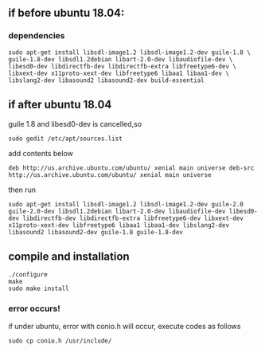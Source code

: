 ## if before ubuntu 18.04:

### dependencies
```
sudo apt-get install libsdl-image1.2 libsdl-image1.2-dev guile-1.8 \
guile-1.8-dev libsdl1.2debian libart-2.0-dev libaudiofile-dev \
libesd0-dev libdirectfb-dev libdirectfb-extra libfreetype6-dev \
libxext-dev x11proto-xext-dev libfreetype6 libaa1 libaa1-dev \
libslang2-dev libasound2 libasound2-dev build-essential
```
## if after ubuntu 18.04
guile 1.8 and libesd0-dev is cancelled,so
```
sudo gedit /etc/apt/sources.list 
```
add contents below
```
deb http://us.archive.ubuntu.com/ubuntu/ xenial main universe deb-src http://us.archive.ubuntu.com/ubuntu/ xenial main universe 
```
then run
```
sudo apt-get install libsdl-image1.2 libsdl-image1.2-dev guile-2.0 guile-2.0-dev libsdl1.2debian libart-2.0-dev libaudiofile-dev libesd0-dev libdirectfb-dev libdirectfb-extra libfreetype6-dev libxext-dev x11proto-xext-dev libfreetype6 libaa1 libaa1-dev libslang2-dev libasound2 libasound2-dev guile-1.8 guile-1.8-dev
```
## compile and installation
```
./configure
make
sudo make install

```

### error occurs!
if under ubuntu, error with conio.h will occur, execute codes as follows
```
sudo cp conio.h /usr/include/
```
